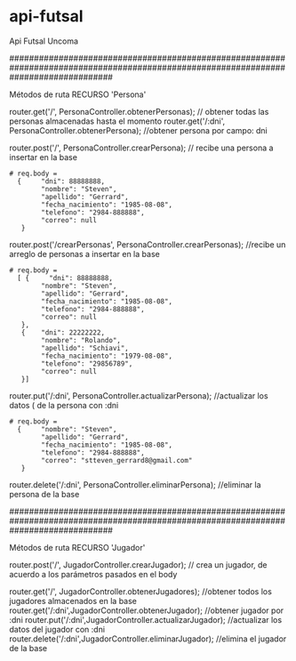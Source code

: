 # api-futsal
Api Futsal Uncoma

#####################################################################################################################################

Métodos de ruta RECURSO 'Persona'

router.get('/', PersonaController.obtenerPersonas);      // obtener todas las personas almacenadas hasta el momento
router.get('/:dni', PersonaController.obtenerPersona);   //obtener persona por campo: dni

router.post('/', PersonaController.crearPersona); // recibe una persona a insertar en la base

    # req.body = 
      {     "dni": 88888888,
            "nombre": "Steven",
            "apellido": "Gerrard",
            "fecha_nacimiento": "1985-08-08",
            "telefono": "2984-888888",
            "correo": null
       }

router.post('/crearPersonas', PersonaController.crearPersonas); //recibe un arreglo de personas a insertar en la base

    # req.body = 
      [ {     "dni": 88888888,
            "nombre": "Steven",
            "apellido": "Gerrard",
            "fecha_nacimiento": "1985-08-08",
            "telefono": "2984-888888",
            "correo": null
       }, 
       {    "dni": 22222222,
            "nombre": "Rolando",
            "apellido": "Schiavi",
            "fecha_nacimiento": "1979-08-08",
            "telefono": "29856789",
            "correo": null
       }]

router.put('/:dni', PersonaController.actualizarPersona); //actualizar los datos ( de la persona con :dni

    # req.body = 
      {     "nombre": "Steven",
            "apellido": "Gerrard",
            "fecha_nacimiento": "1985-08-08",
            "telefono": "2984-888888",
            "correo": "stteven_gerrard8@gmail.com"
       }

router.delete('/:dni', PersonaController.eliminarPersona); //eliminar la persona de la base

#####################################################################################################################################


Métodos de ruta RECURSO 'Jugador'

router.post('/', JugadorController.crearJugador); // crea un jugador, de acuerdo a los parámetros pasados en el body

router.get('/', JugadorController.obtenerJugadores); //obtener todos los jugadores almacenados en la base
router.get('/:dni',JugadorController.obtenerJugador); //obtener jugador por :dni
router.put('/:dni',JugadorController.actualizarJugador);  //actualizar los datos del jugador con :dni
router.delete('/:dni',JugadorController.eliminarJugador); //elimina el jugador de la base

